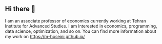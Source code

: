 ## Hi there 👋
I am an associate professor of economics currently working at Tehran Institute for Advanced Studies.
I am Interested in economics, programming, data science, optimization, and so on.
You can find more information about my work on https://m-hoseini.github.io/

<!--
**m-hoseini/m-hoseini** is a ✨ _special_ ✨ repository because its `README.md` (this file) appears on your GitHub profile.

Here are some ideas to get you started:

- 🔭 I’m currently working on ...
- 🌱 I’m currently learning ...
- 👯 I’m looking to collaborate on ...
- 🤔 I’m looking for help with ...
- 💬 Ask me about ...
- 📫 How to reach me: ...
- 😄 Pronouns: ...
- ⚡ Fun fact: ...
-->
